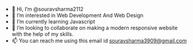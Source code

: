 - 👋 Hi, I’m @souravsharma2112
- 👀 I’m interested in Web Development And Web Design
- 🌱 I’m currently learning Javascript
- 💞️ I’m looking to collaborate on making a modern responsive website with the help of my skills.
- 📫 You can reach me using this email id souravsharma3909@gmail.com

<!---
souravsharma2112/souravsharma2112 is a ✨ special ✨ repository because its `README.md` (this file) appears on your GitHub profile.
You can click the Preview link to take a look at your changes.
--->
